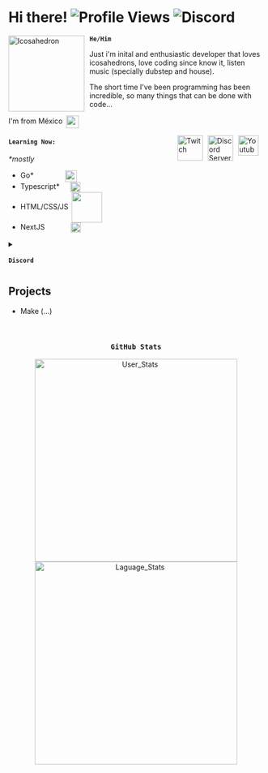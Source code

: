 # Hi there! ![Profile Views](https://komarev.com/ghpvc/?username=DexSlender&color=6002ee&style=flat-square) ![Discord](https://img.shields.io/badge/Discord-DexSlender%232051-yellowgreen?logo=discord&style=flat-square&color=5865F2)

<img width="150" height="150" align="left" style="float: left; margin: 0 10px 0 0;" alt="Icosahedron" src="https://github.com/DexSlender/DexSlender/blob/main/icosahedron-purple.png?raw=true">
<code><b>He/Him</b></code>

Just i'm inital and enthusiastic developer that loves icosahedrons, love coding since know it, listen music (specially dubstep and house).

The short time I've been programming has been incredible, so many things that can be done with code...

I'm from México <img src="https://images.emojiterra.com/twitter/v13.1/512px/1f1f2-1f1fd.png" width="25px" align="center" hspace=3>

<a href="https://www.youtube.com/channel/UCexHpXWRC_Y2w2T_fYfcp7w" target="blank">
	<img src="https://i2.wp.com/logos.edu.mx/wp-content/uploads/2021/01/YouTube-LOGO.png" align="right" style="float: right; margin: 0 10px 0 0;" height="40px" alt="Youtube" hspace=9>
</a>
<a href="https://discord.gg/eTa6dTpf89" target="blank">
	<img src="https://www.svgrepo.com/show/353655/discord-icon.svg" alt="Discord Server" style="float: right; margin: 0 10px 0 0;" height="50px" align="right">
</a>
<a href="https://www.twitch.tv/dexslender" target="blank">
	<img src="https://logos-marcas.com/wp-content/uploads/2020/11/Twitch-Emblema.png" style="float: right; margin: 0 10px 0 0;" align="right" height="50px" alt="Twitch">
</a>

<h4><code>Learning Now:&nbsp;&nbsp;&nbsp;&nbsp;&nbsp;&nbsp;&nbsp;&nbsp;&nbsp;&nbsp;</code></h4> <i>*mostly</i>

- Go*  <a href="https://go.dev/" target="blank"><img src="https://upload.wikimedia.org/wikipedia/commons/thumb/0/05/Go_Logo_Blue.svg/1200px-Go_Logo_Blue.svg.png" width="23px" align="center" hspace=58/></a>
- Typescript* <a href="https://www.typescriptlang.org/" target="blank"><img src="https://upload.wikimedia.org/wikipedia/commons/thumb/4/4c/Typescript_logo_2020.svg/640px-Typescript_logo_2020.svg.png" width="20px" align="center" hspace=17/></a>
- HTML/CSS/JS <a href="https://developer.mozilla.org/" target="blank"><img src="https://www.freepnglogos.com/uploads/html5-logo-png/html5-logo-devextreme-multi-purpose-controls-html-javascript-3.png" width="60px" align="center" hspace=3/></a>
- NextJS <a href="https://nextjs.org/" target="blank"><img src="https://nomadcoders.co/logos/next.png" width="20px" align="center" hspace=47/></a>

<details>
	<summary><code><code><h3>Discord</h3></code></code></summary>
	<a href="https://discord.com/users/828393508296458284" target="blank">
		<img src="https://lanyard.cnrad.dev/api/828393508296458284?idleMessage=Sleeping%20or%20listening%20some%20music....&hideDiscrim=true" width=300 >
	</a>
</details>

<h2>Projects</h2>

- Make (...)

</br>
<div align="center">
<h3><code>&nbsp;&nbsp;&nbsp;&nbsp;&nbsp;&nbsp;&nbsp;&nbsp;&nbsp;&nbsp;&nbsp;&nbsp;GitHub Stats&nbsp;&nbsp;&nbsp;&nbsp;&nbsp;&nbsp;&nbsp;&nbsp;&nbsp;&nbsp;&nbsp;&nbsp;</code></h3>
<img src="https://github-readme-stats.vercel.app/api?username=dexslender&theme=midnight-purple&border_color=000000&show_icons=true" alt="User_Stats" width="400px">
</br>
<img src="https://github-readme-stats.vercel.app/api/top-langs?username=DexSlender&theme=midnight-purple&border_color=000000&show_icons=true&locale=en&layout=compact" alt="Laguage_Stats" width="400px">
</div>







